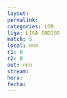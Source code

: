 ```yaml
---
layout: 
permalink: 
categories: LO9
liga: LIGA INDIGO
match: 5
local: nnn
r1: 0
r2: 0
out: nnn
stream: 
hora: 
fecha:
---
```

